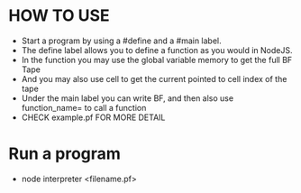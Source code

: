 # HOW TO USE

- Start a program by using a #define and a #main label. 
- The define label allows you to define a function as you would in NodeJS.
- In the function you may use the global variable memory to get the full BF Tape
- And you may also use cell to get the current pointed to cell index of the tape
- Under the main label you can write BF, and then also use function_name= to call a function
- CHECK example.pf FOR MORE DETAIL

# Run a program
- node interpreter <filename.pf>
